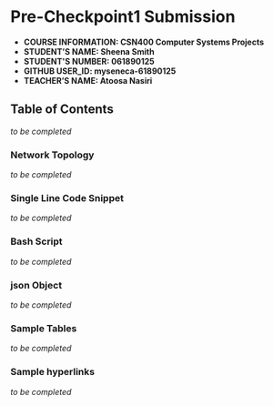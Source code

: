 # Pre-Checkpoint1 Submission

- **COURSE INFORMATION: CSN400 Computer Systems Projects**
- **STUDENT’S NAME: Sheena Smith**
- **STUDENT'S NUMBER: 061890125**
- **GITHUB USER_ID: myseneca-61890125**
- **TEACHER’S NAME: Atoosa Nasiri**


## Table of Contents
_to be completed_


### Network Topology
_to be completed_


### Single Line Code Snippet
_to be completed_


### Bash Script
_to be completed_


### json Object
_to be completed_


### Sample Tables
_to be completed_



### Sample hyperlinks
_to be completed_



